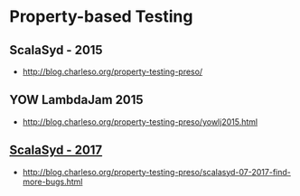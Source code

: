 Property-based Testing
======================

## ScalaSyd - 2015
- http://blog.charleso.org/property-testing-preso/

## YOW LambdaJam 2015
- http://blog.charleso.org/property-testing-preso/yowlj2015.html

## [ScalaSyd - 2017](https://www.meetup.com/scalasyd/events/241392106/)
- http://blog.charleso.org/property-testing-preso/scalasyd-07-2017-find-more-bugs.html
